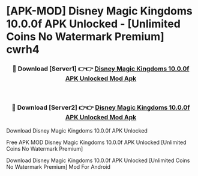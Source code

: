 # [APK-MOD] Disney Magic Kingdoms 10.0.0f APK Unlocked - [Unlimited Coins No Watermark Premium] cwrh4



<div align="center">
<h3>🔴 Download [Server1] 👉👉 <a href="https://momento.my/?title=Disney_Magic_Kingdoms_10.0.0f_APK_Unlocked">Disney Magic Kingdoms 10.0.0f APK Unlocked Mod Apk</a></h3><br>

<h3>🔴 Download [Server2] 👉👉 <a href="https://momento.my/?title=Disney_Magic_Kingdoms_10.0.0f_APK_Unlocked">Disney Magic Kingdoms 10.0.0f APK Unlocked Mod Apk</a></h3>
</div>



Download Disney Magic Kingdoms 10.0.0f APK Unlocked 

Free APK MOD Disney Magic Kingdoms 10.0.0f APK Unlocked [Unlimited Coins No Watermark Premium]

Download Disney Magic Kingdoms 10.0.0f APK Unlocked [Unlimited Coins No Watermark Premium] Mod For Android
